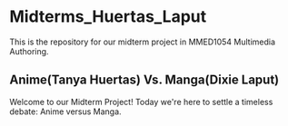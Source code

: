 # Midterms_Huertas_Laput
This is the repository for our midterm project in MMED1054 Multimedia Authoring.

## Anime(Tanya Huertas) Vs. Manga(Dixie Laput)

Welcome to our Midterm Project! Today we're here to settle a timeless debate: Anime versus Manga. 
